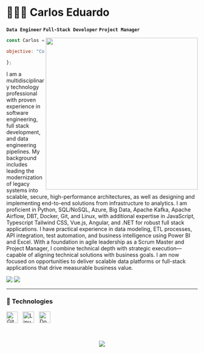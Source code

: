 # 👨🏻‍💻 Carlos Eduardo

**`Data Engineer`** **`Full-Stack Developer`** **`Project Manager`**

<img src="https://raw.githubusercontent.com/MicaelliMedeiros/micaellimedeiros/master/image/computer-illustration.png" min-width="400px" max-width="400px" width="400px" align="right">

 ```JavaScript 
const Carlos = {

objective: "Contribute as a Data Engineer or Full Stack Developer, designing scalable solutions that combine high-performance architecture, data processing, and modern web development."

};
```

I am a multidisciplinary technology professional with proven experience in software engineering, full stack development, and data engineering pipelines. My background includes leading the modernization of legacy systems into scalable, secure, high-performance architectures, as well as designing and implementing end-to-end solutions from infrastructure to analytics. I am proficient in Python, SQL/NoSQL, Azure, Big Data, Apache Kafka, Apache Airflow, DBT, Docker, Git, and Linux, with additional expertise in JavaScript, Typescript Tailwind CSS, Vue.js, Angular, and .NET for robust full stack applications. I have practical experience in data modeling, ETL processes, API integration, test automation, and business intelligence using Power BI and Excel. With a foundation in agile leadership as a Scrum Master and Project Manager, I combine technical depth with strategic execution—capable of aligning technical solutions with business goals. I am now focused on opportunities to deliver scalable data platforms or full-stack applications that drive measurable business value.

<div>
    <a href="https://www.linkedin.com/in/carlos-eduardo-061604234/" target="_blank"><img src="https://img.shields.io/badge/-LinkedIn-%230077B5?style=for-the-badge&logo=linkedin&logoColor=white" target="_blank"></a> 
    <a href = "mailto:cesaints.engineer@gmail.com"><img src="https://img.shields.io/badge/-Gmail-%23333?style=for-the-badge&logo=gmail&logoColor=white" target="_blank"></a>
</div>
  
---

### 🤖 Technologies

<img 
    align="left" 
    alt="Git" 
    title="Git"
    width="30px" 
    style="padding-right: 10px;" 
    src="https://cdn.jsdelivr.net/gh/devicons/devicon@latest/icons/git/git-original.svg" 
/>

<img 
    align="left" 
    alt="Linux" 
    title="Linux"
    width="30px" 
    style="padding-right: 10px;" 
    src="https://cdn.jsdelivr.net/gh/devicons/devicon@latest/icons/linux/linux-original.svg" 
/>

<img 
    align="left" 
    alt="Docker" 
    title="Docker"
    width="30px" 
    style="padding-right: 10px;" 
    src="https://cdn.jsdelivr.net/gh/devicons/devicon@latest/icons/docker/docker-original-wordmark.svg" 
/>


<br/>


<div display="flex" justify-content="space-around" align="center">
    <div>
        <a href="https://github.com/cesaints">
    </div>
</div>


  
  ##

  <br>

<p align="center">
  <img src="https://github-readme-stats.vercel.app/api?username=carlosgoncalvesdev&show_icons=true&theme=dracula" />
</p>



